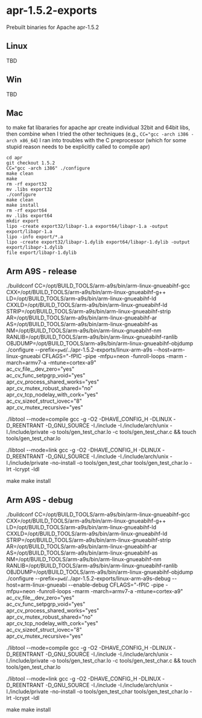 # apr-1.5.2-exports

Prebuilt binaries for Apache apr-1.5.2

## Linux
TBD

## Win
TBD

## Mac

to make fat libararies for apache apr
create individual 32bit and 64bit libs, then combine
when I tried the other techniques (e.g., ```CC="gcc -arch i386 -arch x86_64```)
I ran into troubles with the C preprocessor (which for some stupid reason
needs to be explicitly called to compile apr)

```
cd apr
git checkout 1.5.2
CC="gcc -arch i386" ./configure
make clean
make
rm -rf export32
mv .libs export32
./configure
make clean
make install
rm -rf export64
mv .libs export64
mkdir export
lipo -create export32/libapr-1.a export64/libapr-1.a -output export/libapr-1.a
lipo -info export/*.a
lipo -create export32/libapr-1.dylib export64/libapr-1.dylib -output export/libapr-1.dylib
file export/libapr-1.dylib 
```

## Arm A9S - release
./buildconf
CC=/opt/BUILD_TOOLS/arm-a9s/bin/arm-linux-gnueabihf-gcc CXX=/opt/BUILD_TOOLS/arm-a9s/bin/arm-linux-gnueabihf-g++ LD=/opt/BUILD_TOOLS/arm-a9s/bin/arm-linux-gnueabihf-ld CXXLD=/opt/BUILD_TOOLS/arm-a9s/bin/arm-linux-gnueabihf-ld STRIP=/opt/BUILD_TOOLS/arm-a9s/bin/arm-linux-gnueabihf-strip AR=/opt/BUILD_TOOLS/arm-a9s/bin/arm-linux-gnueabihf-ar AS=/opt/BUILD_TOOLS/arm-a9s/bin/arm-linux-gnueabihf-as NM=/opt/BUILD_TOOLS/arm-a9s/bin/arm-linux-gnueabihf-nm RANLIB=/opt/BUILD_TOOLS/arm-a9s/bin/arm-linux-gnueabihf-ranlib OBJDUMP=/opt/BUILD_TOOLS/arm-a9s/bin/arm-linux-gnueabihf-objdump ./configure --prefix=`pwd`/../apr-1.5.2-exports/linux-arm-a9s --host=arm-linux-gnueabi CFLAGS="-fPIC -pipe -mfpu=neon -funroll-loops -marm -march=armv7-a -mtune=cortex-a9"  \
ac_cv_file__dev_zero="yes" \
ac_cv_func_setpgrp_void="yes" \
apr_cv_process_shared_works="yes" \
apr_cv_mutex_robust_shared="no" \
apr_cv_tcp_nodelay_with_cork="yes" \
ac_cv_sizeof_struct_iovec="8" \
apr_cv_mutex_recursive="yes"

./libtool --mode=compile gcc -g -O2   -DHAVE_CONFIG_H  -DLINUX -D_REENTRANT -D_GNU_SOURCE   -I./include  -I./include/arch/unix -I./include/private  -o tools/gen_test_char.lo -c tools/gen_test_char.c && touch tools/gen_test_char.lo

./libtool --mode=link gcc -g -O2   -DHAVE_CONFIG_H  -DLINUX -D_REENTRANT -D_GNU_SOURCE   -I./include -I./include/arch/unix -I./include/private -no-install -o tools/gen_test_char tools/gen_test_char.lo    -lrt -lcrypt  -ldl

make
make install

## Arm A9S - debug
./buildconf
CC=/opt/BUILD_TOOLS/arm-a9s/bin/arm-linux-gnueabihf-gcc CXX=/opt/BUILD_TOOLS/arm-a9s/bin/arm-linux-gnueabihf-g++ LD=/opt/BUILD_TOOLS/arm-a9s/bin/arm-linux-gnueabihf-ld CXXLD=/opt/BUILD_TOOLS/arm-a9s/bin/arm-linux-gnueabihf-ld STRIP=/opt/BUILD_TOOLS/arm-a9s/bin/arm-linux-gnueabihf-strip AR=/opt/BUILD_TOOLS/arm-a9s/bin/arm-linux-gnueabihf-ar AS=/opt/BUILD_TOOLS/arm-a9s/bin/arm-linux-gnueabihf-as NM=/opt/BUILD_TOOLS/arm-a9s/bin/arm-linux-gnueabihf-nm RANLIB=/opt/BUILD_TOOLS/arm-a9s/bin/arm-linux-gnueabihf-ranlib OBJDUMP=/opt/BUILD_TOOLS/arm-a9s/bin/arm-linux-gnueabihf-objdump ./configure --prefix=`pwd`/../apr-1.5.2-exports/linux-arm-a9s-debug --host=arm-linux-gnueabi --enable-debug CFLAGS="-fPIC -pipe -mfpu=neon -funroll-loops -marm -march=armv7-a -mtune=cortex-a9"  \
ac_cv_file__dev_zero="yes" \
ac_cv_func_setpgrp_void="yes" \
apr_cv_process_shared_works="yes" \
apr_cv_mutex_robust_shared="no" \
apr_cv_tcp_nodelay_with_cork="yes" \
ac_cv_sizeof_struct_iovec="8" \
apr_cv_mutex_recursive="yes"

./libtool --mode=compile gcc -g -O2   -DHAVE_CONFIG_H  -DLINUX -D_REENTRANT -D_GNU_SOURCE   -I./include  -I./include/arch/unix -I./include/private  -o tools/gen_test_char.lo -c tools/gen_test_char.c && touch tools/gen_test_char.lo

./libtool --mode=link gcc -g -O2   -DHAVE_CONFIG_H  -DLINUX -D_REENTRANT -D_GNU_SOURCE   -I./include -I./include/arch/unix -I./include/private -no-install -o tools/gen_test_char tools/gen_test_char.lo    -lrt -lcrypt  -ldl

make
make install

